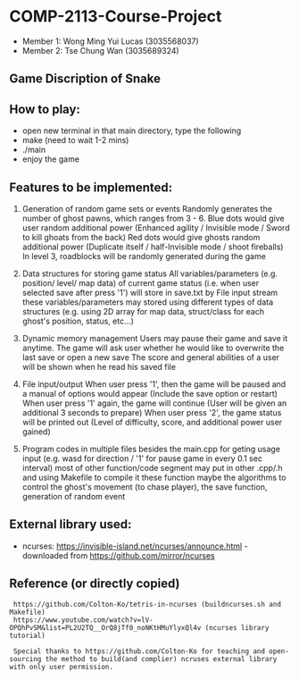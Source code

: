 # COMP-2113-Course-Project
* Member 1: Wong Ming Yui Lucas (3035568037)
* Member 2: Tse Chung Wan (3035689324)

## Game Discription of Snake


## How to play:
* open new terminal in that main directory, type the following
* make (need to wait 1-2 mins)
* ./main
* enjoy the game

## Features to be implemented:
1. Generation of random game sets or events
        Randomly generates the number of ghost pawns, which ranges from 3 - 6.
        Blue dots would give user random additional power (Enhanced agility / Invisible mode / Sword to kill ghoats from the back)
        Red dots would give ghosts random additional power (Duplicate itself / half-Invisible mode / shoot fireballs)
        In level 3, roadblocks will be randomly generated during the game

2. Data structures for storing game status
        All variables/parameters (e.g. position/ level/ map data) of current game status (i.e. when user selected save after press '1') will store in save.txt by File input stream
       these variables/parameters may stored using different types of data structures (e.g. using 2D array for map data, struct/class for each ghost's position, status, etc...)

3. Dynamic memory management
        Users may pause their game and save it anytime. 
        The game will ask user whether he would like to overwrite the last save or open a new save
        The score and general abilities of a user will be shown when he read his saved file

4. File input/output
        When user press '1', then the game will be paused and a manual of options would appear (Include the save option or restart)
        When user press '1' again, the game will continue (User will be given an additional 3 seconds to prepare)
        When user press '2', the game status will be printed out (Level of difficulty, score, and additional power user gained)
   
5. Program codes in multiple files
        besides the main.cpp for geting usage input (e.g. wasd for direction / '1' for pause game in every 0.1 sec interval)
        most of other function/code segment may put in other .cpp/.h and using Makefile to compile it
        these function maybe the algorithms to control the ghost's movement (to chase player), the save function, generation of random event
        
## External library used:
* ncurses:
     https://invisible-island.net/ncurses/announce.html
     -downloaded from https://github.com/mirror/ncurses
     
## Reference (or directly copied)
     https://github.com/Colton-Ko/tetris-in-ncurses (buildncurses.sh and Makefile)
     https://www.youtube.com/watch?v=lV-OPQhPvSM&list=PL2U2TQ__OrQ8jTf0_noNKtHMuYlyxQl4v (ncurses library tutorial)
          
     Special thanks to https://github.com/Colton-Ko for teaching and open-sourcing the method to build(and complier) ncruses external library with only user permission.
